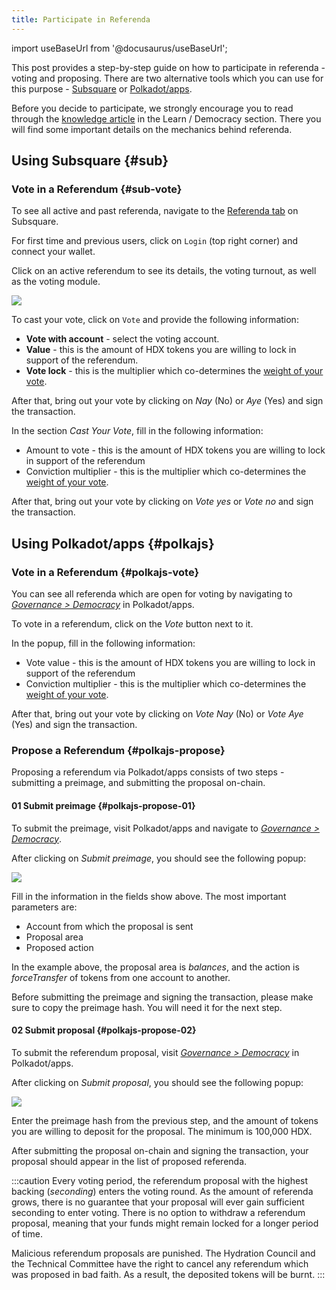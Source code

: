 ```yaml
---
title: Participate in Referenda
---
```


import useBaseUrl from '@docusaurus/useBaseUrl';

This post provides a step-by-step guide on how to participate in referenda - voting and proposing. There are two alternative tools which you can use for this purpose - [Subsquare](#sub) or [Polkadot/apps](#polkajs).

Before you decide to participate, we strongly encourage you to read through the [knowledge article](/democracy_referenda) in the Learn / Democracy section. There you will find some important details on the mechanics behind referenda.

## Using Subsquare {#sub}
### Vote in a Referendum {#sub-vote}
To see all active and past referenda, navigate to the [Referenda tab](https://hydradx.subsquare.io/democracy/referenda) on Subsquare. 

For first time and previous users, click on `Login` (top right corner) and connect your wallet. 

Click on an active referendum to see its details, the voting turnout, as well as the voting module.

<div style={{textAlign: 'center'}}>
  <img src={useBaseUrl('/participate_in_referenda/sub-proposal.jpg')} />
</div>

To cast your vote, click on `Vote` and provide the following information:

- **Vote with account** - select the voting account.
- **Value** - this is the amount of HDX tokens you are willing to lock in support of the referendum.
- **Vote lock** - this is the multiplier which co-determines the [weight of your vote](https://docs.hydration.net/democracy_referenda#referenda-votes-weighing).

After that, bring out your vote by clicking on *Nay* (No) or *Aye* (Yes) and sign the transaction.

In the section *Cast Your Vote*, fill in the following information:

* Amount to vote - this is the amount of HDX tokens you are willing to lock in support of the referendum
* Conviction multiplier - this is the multiplier which co-determines the [weight of your vote](/democracy_referenda#referenda-votes-weighing).

After that, bring out your vote by clicking on *Vote yes* or *Vote no* and sign the transaction.

## Using Polkadot/apps {#polkajs}

### Vote in a Referendum {#polkajs-vote}
You can see all referenda which are open for voting by navigating to [*Governance > Democracy*](https://polkadot.js.org/apps/?rpc=wss%253A%252F%252Frpc.hydradx.cloud#/democracy) in Polkadot/apps.

To vote in a referendum, click on the *Vote* button next to it.

In the popup, fill in the following information:

* Vote value - this is the amount of HDX tokens you are willing to lock in support of the referendum
* Conviction multiplier - this is the multiplier which co-determines the [weight of your vote](/democracy_referenda#referenda-votes-weighing).

After that, bring out your vote by clicking on *Vote Nay* (No) or *Vote Aye* (Yes) and sign the transaction.

### Propose a Referendum {#polkajs-propose}
Proposing a referendum via Polkadot/apps consists of two steps - submitting a preimage, and submitting the proposal on-chain.

#### 01 Submit preimage {#polkajs-propose-01}
To submit the preimage, visit Polkadot/apps and navigate to [*Governance > Democracy*](https://polkadot.js.org/apps/?rpc=wss%253A%252F%252Frpc.hydradx.cloud#/democracy).

After clicking on *Submit preimage*, you should see the following popup:

<div style={{textAlign: 'center'}}>
  <img src={useBaseUrl('/participate_in_referenda/polkajs-preimage.jpg')} />
</div>

Fill in the information in the fields show above. The most important parameters are:
* Account from which the proposal is sent
* Proposal area
* Proposed action

In the example above, the proposal area is *balances*, and the action is *forceTransfer* of tokens from one account to another.

Before submitting the preimage and signing the transaction, please make sure to copy the preimage hash. You will need it for the next step.

#### 02 Submit proposal {#polkajs-propose-02}
To submit the referendum proposal, visit [*Governance > Democracy*](https://polkadot.js.org/apps/?rpc=wss%253A%252F%252Frpc.hydradx.cloud#/democracy) in Polkadot/apps.

After clicking on *Submit proposal*, you should see the following popup:

<div style={{textAlign: 'center'}}>
  <img src={useBaseUrl('/participate_in_referenda/polkajs-proposal.jpg')} />
</div>

Enter the preimage hash from the previous step, and the amount of tokens you are willing to deposit for the proposal. The minimum is 100,000 HDX.

After submitting the proposal on-chain and signing the transaction, your proposal should appear in the list of proposed referenda.

:::caution
Every voting period, the referendum proposal with the highest backing (*seconding*) enters the voting round. As the amount of referenda grows, there is no guarantee that your proposal will ever gain sufficient seconding to enter voting. There is no option to withdraw a referendum proposal, meaning that your funds might remain locked for a longer period of time.

Malicious referendum proposals are punished. The Hydration Council and the Technical Committee have the right to cancel any referendum which was proposed in bad faith. As a result, the deposited tokens will be burnt.
:::
